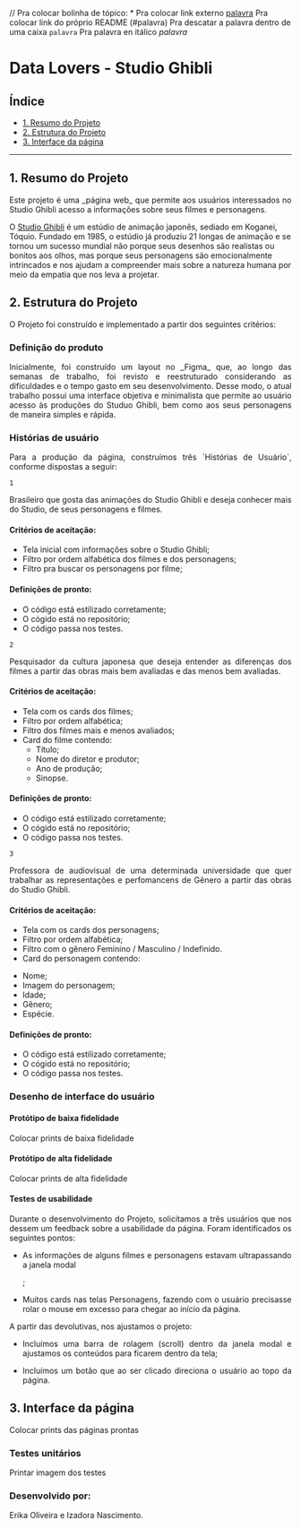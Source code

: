 // Pra colocar bolinha de tópico: *
Pra colocar link externo [palavra](link)
Pra colocar link do próprio README  (#palavra)
Pra descatar a palavra dentro de uma caixa `palavra`
Pra palavra en itálico _palavra_



# Data Lovers - Studio Ghibli

## Índice

* [1. Resumo do Projeto](#1-resumo-do-projeto)
* [2. Estrutura do Projeto](#2-estrutura-do-projeto)
* [3. Interface da página](3-interface-da-página)

***

## 1. Resumo do Projeto

<p align="justify">Este projeto é uma _página web_ que permite aos usuários interessados no Studio Ghibli acesso a informações sobre seus filmes e personagens.

O [Studio Ghibli](https://studioghibli.com.br/studioghibli/) é um estúdio de animação japonês, sediado em Koganei, Tóquio. Fundado em 1985, o estúdio já produziu 21 longas de animação e se tornou um sucesso mundial não porque seus desenhos são realistas ou bonitos aos olhos, mas porque seus personagens são emocionalmente intrincados e nos ajudam a compreender mais sobre a natureza humana por meio da empatia que nos leva a projetar.</p>

## 2. Estrutura do Projeto

<p align="justify">O Projeto foi construído e implementado a partir dos seguintes critérios:</p>

### Definição do produto

<p align="justify">Inicialmente, foi construído um layout no _Figma_ que, ao longo das semanas de trabalho, foi revisto e reestruturado considerando as dificuldades e o tempo gasto em seu desenvolvimento. Desse modo, o atual trabalho possui uma interface objetiva e minimalista que permite ao usuário acesso às produções do Studuo Ghibli, bem como aos seus personagens de maneira simples e rápida.</p>

### Histórias de usuário

<p align="justify">Para a produção da página, construímos três `Histórias de Usuário`, conforme dispostas a seguir:</p>

`1` <p align="justify">Brasileiro que gosta das animações do Studio Ghibli e deseja conhecer mais do Studio, de seus personagens e filmes.</p>

  #### Critérios de aceitação:
  * Tela inicial com informações sobre o Studio Ghibli;
  * Filtro por ordem alfabética dos filmes e dos personagens;
  * Filtro pra buscar os personagens por filme;
  
  #### Definições de pronto:
  * O código está estilizado corretamente;
  * O cógido está no repositório;
  * O código passa nos testes.

`2` <p align="justify">Pesquisador da cultura japonesa que deseja entender as diferenças dos filmes a partir das obras mais bem avaliadas e das menos bem avaliadas.</p>

  #### Critérios de aceitação:
  * Tela com os cards dos filmes;
  * Filtro por ordem alfabética;
  * Filtro dos filmes mais e menos avaliados;
  * Card do filme contendo:
    - Título;
    - Nome do diretor e produtor;
    - Ano de produção;
    - Sinopse.

  #### Definições de pronto:
  * O código está estilizado corretamente;
  * O cógido está no repositório;
  * O código passa nos testes.

`3` <p align="justify">Professora de audiovisual de uma determinada universidade que quer trabalhar as representações e perfomancens de Gênero a partir das obras do Studio Ghibli.</p>

  #### Critérios de aceitação:  
* Tela com os cards dos personagens;
* Filtro por ordem alfabética;
* Filtro com o gênero Feminino / Masculino / Indefinido.
*  Card do personagem contendo:
  - Nome;
  - Imagem do personagem;
  - Idade;
  - Gênero;
  - Espécie.

  #### Definições de pronto:
  * O código está estilizado corretamente;
  * O cógido está no repositório;
  * O código passa nos testes.

### Desenho de interface do usuário

#### Protótipo de baixa fidelidade

Colocar prints de baixa fidelidade 

#### Protótipo de alta fidelidade

Colocar prints de alta fidelidade

#### Testes de usabilidade

<p align="justify">Durante o desenvolvimento do Projeto, solicitamos a três usuários que nos dessem um  feedback sobre a usabilidade da página. Foram identificados os seguintes pontos:</p>

 * <p align="justify">As informações de alguns filmes e personagens estavam ultrapassando a janela modal</p>;
 * <p align="justify">Muitos cards nas telas Personagens, fazendo com o usuário precisasse rolar o mouse em excesso para chegar ao início da página.</p>

<p align="justify">A partir das devolutivas, nos ajustamos o projeto:

 * <p align="justify">Incluímos uma barra de rolagem (scroll) dentro da janela modal e ajustamos os conteúdos para ficarem dentro da tela;</p>
 * <p align="justify">Incluímos um botão que ao ser clicado direciona o usuário ao topo da página.</p> 


## 3. Interface da página

Colocar prints das páginas prontas

### Testes unitários

Printar imagem dos testes


### Desenvolvido por:

Erika Oliveira e Izadora Nascimento. 
